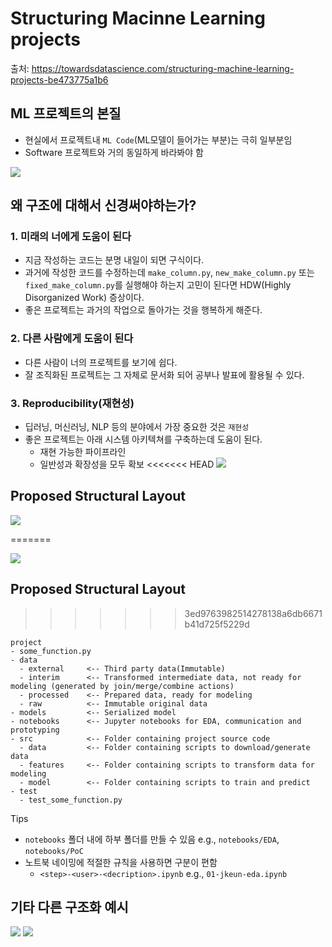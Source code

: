 # Structuring Macinne Learning projects

출처: https://towardsdatascience.com/structuring-machine-learning-projects-be473775a1b6

## ML 프로젝트의 본질

- 현실에서 프로젝트내 `ML Code`(ML모델이 들어가는 부분)는 극히 일부분임
- Software 프로젝트와 거의 동일하게 바라봐야 함

![](https://miro.medium.com/max/1400/1*RPBByp0ghAVu0CSeEQm1Tw.png)

## 왜 구조에 대해서 신경써야하는가?

### 1. 미래의 너에게 도움이 된다

- 지금 작성하는 코드는 분명 내일이 되면 구식이다.
- 과거에 작성한 코드를 수정하는데 `make_column.py`, `new_make_column.py` 또는 `fixed_make_column.py`를 실행해야 하는지 고민이 된다면 HDW(Highly Disorganized Work) 증상이다.
- 좋은 프로젝트는 과거의 작업으로 돌아가는 것을 행복하게 해준다.

### 2. 다른 사람에게 도움이 된다

- 다른 사람이 너의 프로젝트를 보기에 쉽다.
- 잘 조직화된 프로젝트는 그 자체로 문서화 되어 공부나 발표에 활용될 수 있다.

### 3. Reproducibility(재현성)
- 딥러닝, 머신러닝, NLP 등의 분야에서 가장 중요한 것은 `재현성`
- 좋은 프로젝트는 아래 시스템 아키텍쳐를 구축하는데 도움이 된다.
  - 재현 가능한 파이프라인
  - 일반성과 확장성을 모두 확보
<<<<<<< HEAD
  ![](https://miro.medium.com/max/640/1*fKlYtetGpfWDw0x7rdO6jQ.png)

## Proposed Structural Layout

![](https://miro.medium.com/max/720/1*RQ67cmHwVHNW_ciezOvcag.png)

=======

![](https://miro.medium.com/max/640/1*fKlYtetGpfWDw0x7rdO6jQ.png)

## Proposed Structural Layout
>>>>>>> 3ed9763982514278138a6db6671b41d725f5229d
```
project
- some_function.py
- data
  - external     <-- Third party data(Immutable)
  - interim      <-- Transformed intermediate data, not ready for modeling (generated by join/merge/combine actions)
  - processed    <-- Prepared data, ready for modeling
  - raw          <-- Immutable original data
- models         <-- Serialized model
- notebooks      <-- Jupyter notebooks for EDA, communication and prototyping
- src            <-- Folder containing project source code
  - data         <-- Folder containing scripts to download/generate data
  - features     <-- Folder containing scripts to transform data for modeling
  - model        <-- Folder containing scripts to train and predict
- test
  - test_some_function.py
```

Tips
- `notebooks` 폴더 내에 하부 폴더를 만들 수 있음 e.g., `notebooks/EDA`, `notebooks/PoC`
- 노트북 네이밍에 적절한 규칙을 사용하면 구분이 편함
  -  `<step>-<user>-<decription>.ipynb` e.g., `01-jkeun-eda.ipynb`

## 기타 다른 구조화 예시
![](https://miro.medium.com/max/720/1*sBqK_JA3Sh6ebWkYBEKgUw.png)
![](https://lh5.googleusercontent.com/XTLsDEqlWzidMzudcmG4n3jPp2iCi82S2twX05PjTxMXYIDUaGlSdm3yml1GIn8TKeBup9XoyQnnq6cTxNLgNkgzZT-0eh_TcyRTfOjpuS8acVc9X0hPXk30fJmKsacQUkUKYr0W)
